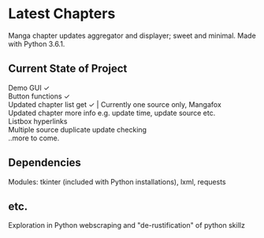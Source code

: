 # Latest Chapters

Manga chapter updates aggregator and displayer; sweet and minimal. Made with Python 3.6.1.

## Current State of Project

Demo GUI ✓  
Button functions ✓  
Updated chapter list get ✓ | Currently one source only, Mangafox  
Updated chapter more info e.g. update time, update source etc.  
Listbox hyperlinks  
Multiple source duplicate update checking  
..more to come.  

## Dependencies

Modules: tkinter (included with Python installations), lxml, requests

## etc.

Exploration in Python webscraping and "de-rustification" of python skillz  
